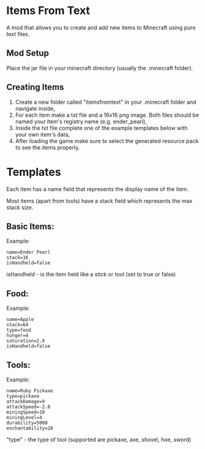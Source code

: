 # Items From Text
A mod that allows you to create and add new items to Minecraft using pure text files.

## Mod Setup
Place the jar file in your minecraft directory (usually the .minecraft folder).

## Creating Items
1. Create a new folder called "itemsfromtext" in your .minecraft folder and navigate inside,
2. For each item make a txt file and a 16x16 png image. Both files should be named your item's registry name (e.g. ender_pearl),
3. Inside the txt file complete one of the example templates below with your own item's data,
4. After loading the game make sure to select the generated resource pack to see the items properly.

# Templates
Each item has a name field that represents the display name of the item.

Most items (apart from tools) have a stack field which represents the max stack size.

## Basic Items:
Example:
```
name=Ender Pearl
stack=16
isHandheld=false
```
isHandheld - is the item held like a stick or tool (set to true or false)

## Food:
Example:
```
name=Apple
stack=64
type=food
hunger=4
saturation=2.4
isHandheld=false
```

## Tools:
Example:
```
name=Ruby Pickaxe
type=pickaxe
attackDamage=9
attackSpeed=-2.8
miningSpeed=10
miningLevel=4
durability=5000
enchantability=20
```
"type" - the type of tool (supported are pickaxe, axe, shovel, hoe, sword)